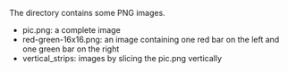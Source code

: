 The directory contains some PNG images.

* pic.png: a complete image
* red-green-16x16.png: an image containing one red bar on the left and one green bar on the right
* vertical\_strips: images by slicing the pic.png vertically
